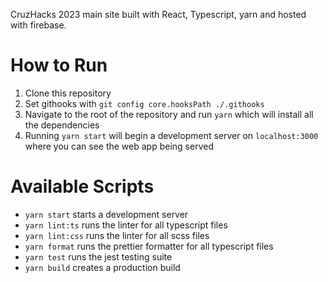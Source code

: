 CruzHacks 2023 main site built with React, Typescript, yarn and hosted with firebase.

How to Run
=======

1. Clone this repository 
2. Set githooks with `git config core.hooksPath ./.githooks`
3. Navigate to the root of the repository and run `yarn` which will install all the dependencies
4. Running `yarn start` will begin a development server on `localhost:3000` where you can see the web app being served


Available Scripts
========

* `yarn start` starts a development server
* `yarn lint:ts` runs the linter for all typescript files
* `yarn lint:css` runs the linter for all scss files
* `yarn format` runs the prettier formatter for all typescript files
* `yarn test` runs the jest testing suite 
* `yarn build` creates a production build
